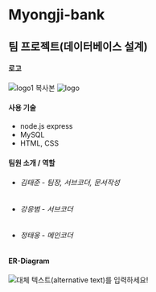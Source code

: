 # Myongji-bank
## 팀 프로젝트(데이터베이스 설계)

#### 로고

![logo1 복사본](https://user-images.githubusercontent.com/70272679/141450908-6acaa008-a1e6-4f7f-9b7f-068c7ed582db.png) 
![logo](https://user-images.githubusercontent.com/70272679/141450830-28f748b3-a1ae-4cb3-b5f8-7e9b65591968.png)

#### 사용 기술
* node.js express
* MySQL
* HTML, CSS

#### 팀원 소개 / 역할
* ###### 김태준 - 팀장, 서브코더, 문서작성
* ###### 강응범 - 서브코더
* ###### 정태웅 - 메인코더

#### ER-Diagram


![대체 텍스트(alternative text)를 입력하세요!](https://media.discordapp.net/attachments/906848375972970519/908655320656654366/123.PNG?width=986&height=378)
